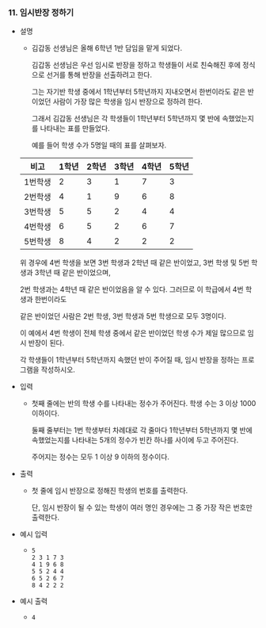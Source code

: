 ### 11. 임시반장 정하기

- 설명
    - 김갑동 선생님은 올해 6학년 1반 담임을 맡게 되었다.
      
      김갑동 선생님은 우선 임시로 반장을 정하고 학생들이 서로 친숙해진 후에 정식으로 선거를 통해 반장을 선출하려고 한다.
      
      그는 자기반 학생 중에서 1학년부터 5학년까지 지내오면서 한번이라도 같은 반이었던 사람이 가장 많은 학생을 임시 반장으로 정하려 한다.
      
      그래서 김갑동 선생님은 각 학생들이 1학년부터 5학년까지 몇 반에 속했었는지를 나타내는 표를 만들었다.
      
      예를 들어 학생 수가 5명일 때의 표를 살펴보자.
      
     |비고|1학년|2학년|3학년|4학년|5학년|
     |-----|---|---|---|---|---|
     |1번학생|2|3|1|7|3|
     |2번학생|4|1|9|6|8|
     |3번학생|5|5|2|4|4|
     |4번학생|6|5|2|6|7|
     |5번학생|8|4|2|2|2|
      
     위 경우에 4번 학생을 보면 3번 학생과 2학년 때 같은 반이었고, 3번 학생 및 5번 학생과 3학년 때 같은 반이었으며,
      
     2번 학생과는 4학년 때 같은 반이었음을 알 수 있다. 그러므로 이 학급에서 4번 학생과 한번이라도
      
     같은 반이었던 사람은 2번 학생, 3번 학생과 5번 학생으로 모두 3명이다.
      
     이 예에서 4번 학생이 전체 학생 중에서 같은 반이었던 학생 수가 제일 많으므로 임시 반장이 된다.
      
     각 학생들이 1학년부터 5학년까지 속했던 반이 주어질 때, 임시 반장을 정하는 프로그램을 작성하시오.
      
      
- 입력
    - 첫째 줄에는 반의 학생 수를 나타내는 정수가 주어진다. 학생 수는 3 이상 1000 이하이다.
      
      둘째 줄부터는 1번 학생부터 차례대로 각 줄마다 1학년부터 5학년까지 몇 반에 속했었는지를 나타내는 5개의 정수가 빈칸 하나를 사이에 두고 주어진다.
      
      주어지는 정수는 모두 1 이상 9 이하의 정수이다.
      
- 출력
    - 첫 줄에 임시 반장으로 정해진 학생의 번호를 출력한다.
      
      단, 임시 반장이 될 수 있는 학생이 여러 명인 경우에는 그 중 가장 작은 번호만 출력한다.

- 예시 입력
    - ```
      5
      2 3 1 7 3
      4 1 9 6 8
      5 5 2 4 4
      6 5 2 6 7
      8 4 2 2 2
      ```
 
- 예시 출력
    - ```
      4
      ```
 